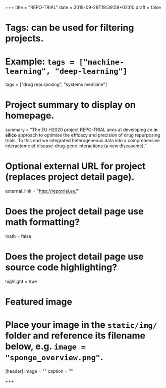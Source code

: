 +++
title = "REPO-TRIAL"
date = 2018-09-28T19:39:58+02:00
draft = false

# Tags: can be used for filtering projects.
# Example: `tags = ["machine-learning", "deep-learning"]`
tags = ["drug repurposing", "systems medicine"]

# Project summary to display on homepage.
summary = "The EU H2020 project REPO-TRIAL aims at developing an **in silico** approach to optimise the efficacy and precision of drug repurposing trials. To this end we integrated heterogeneous data into a comprehensive interactome of disease-drug-gene interactions (a new diseasome)."


# Optional external URL for project (replaces project detail page).
external_link = "http://repotrial.eu/"

# Does the project detail page use math formatting?
math = false

# Does the project detail page use source code highlighting?
highlight = true

# Featured image
# Place your image in the `static/img/` folder and reference its filename below, e.g. `image = "sponge_overview.png"`.
[header]
image = ""
caption = ""

+++
